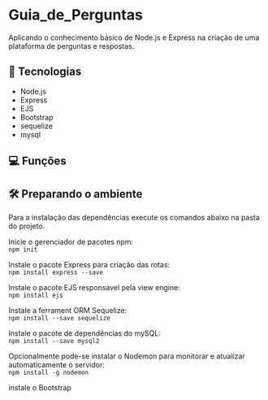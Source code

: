 # Guia_de_Perguntas

 Aplicando o conhecimento básico de Node.js e Express na criação de uma plataforma de perguntas e respostas.


## :toolbox: Tecnologias
* Node.js
* Express
* EJS
* Bootstrap
* sequelize
* mysql

## :computer: Funções

## :hammer_and_wrench: Preparando o ambiente
Para a instalação das dependências execute os comandos abaixo na pasta do projeto.

Inicie o gerenciador de pacotes npm:<br />
```npm init ```

Instale o pacote Express para criação das rotas:<br />
```npm install express --save ```

Instale o pacote EJS responsavel pela view engine:<br />
``` npm install ejs  ```

Instale a ferrament ORM Sequelize:<br />
``` npm install --save sequelize ```

Instale o pacote de dependências do mySQL:<br />
 ``` npm install --save mysql2 ```

Opcionalmente pode-se instalar o Nodemon para monitorar e atualizar automaticamente o servidor:<br />
``` npm install -g nodemon ```

 instale o Bootstrap <br />
